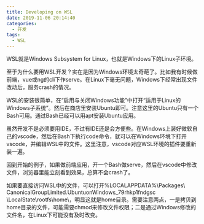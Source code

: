 ```yaml
---
title: Developing on WSL
date: 2019-11-06 20:14:40
categories:
  - 开发
tags:
  - WSL
---
```


WSL就是Windows Subsystem for Linux，也就是Windows下的Linux子环境。

至于为什么要用WSL开发？实在是因为Windows环境太奇葩了。比如我有时候做前端，vue或ng的cli下作serve。在Linux下毫无问题，Windows下经常出现文件改动后，服务crash的情况。

WSL的安装很简单，在“启用与关闭Windows功能”中打开“适用于Linux的Windows子系统”。然后在商店里安装Ubuntu即可。注意这里的Ubuntu只有一个Bash可用。通过Bash已经可以用apt安装Ubuntu应用。

虽然开发不是必须要用IDE，不过有IDE还是会方便些。在Windows上装好微软自己的vscode，然后在Bash下执行code命令，就可以在Windows环境下打开vscode，并编辑WSL中的文件。这里注意，vscode对应WSL环境的插件要重新装一遍。

回到开始的例子，如果做前端应用，开一个Bash做serve，然后在vscode中修改文件，浏览器里能立刻看到效果，总算不会crash了。

如果要直接访问WSL中的文件，可以打开%LOCALAPPDATA%\Packages\ CanonicalGroupLimited.UbuntuonWindows_79rhkp1fndgsc \LocalState\rootfs\home\，明显这就是home目录。需要注意两点，一是拷贝到home目录的文件，可能需要chmod来修改文件权限；二是通过Windows修改的文件名，在Linux下可能没有及时改变。